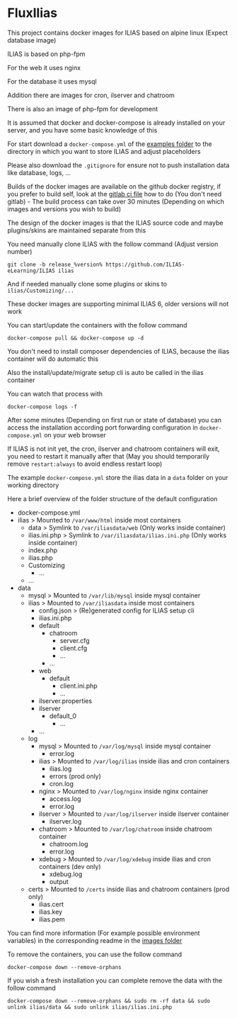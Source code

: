 # FluxIlias

This project contains docker images for ILIAS based on alpine linux (Expect database image)

ILIAS is based on php-fpm

For the web it uses nginx

For the database it uses mysql

Addition there are images for cron, ilserver and chatroom

There is also an image of php-fpm for development

It is assumed that docker and docker-compose is already installed on your server, and you have some basic knowledge of this

For start download a `docker-compose.yml` of the [examples folder](examples) to the directory in which you want to store ILIAS and adjust placeholders

Please also download the `.gitignore` for ensure not to push installation data like database, logs, ...

Builds of the docker images are available on the github docker registry, if you prefer to build self, look at the [gitlab ci file](.gitlab-ci.yml) how to do (You don't need gitlab) - The build process can take over 30 minutes (Depending on which images and versions you wish to build)

The design of the docker images is that the ILIAS source code and maybe plugins/skins are maintained separate from this

You need manually clone ILIAS with the follow command (Adjust version number)

```shell
git clone -b release_%version% https://github.com/ILIAS-eLearning/ILIAS ilias
```

And if needed manually clone some plugins or skins to `ilias/Customizing/...`

These docker images are supporting minimal ILIAS 6, older versions will not work

You can start/update the containers with the follow command

```shell
docker-compose pull && docker-compose up -d
```

You don't need to install composer dependencies of ILIAS, because the ilias container will do automatic this

Also the install/update/migrate setup cli is auto be called in the ilias container

You can watch that process with

```shell
docker-compose logs -f
```

After some minutes (Depending on first run or state of database) you can access the installation according port forwarding configuration in `docker-compose.yml` on your web browser

If ILIAS is not init yet, the cron, ilserver and chatroom containers will exit, you need to restart it manually after that (May you should temporarily remove `restart:always` to avoid endless restart loop)

The example `docker-compose.yml` store the ilias data in a `data` folder on your working directory

Here a brief overview of the folder structure of the default configuration

- docker-compose.yml
- ilias > Mounted to `/var/www/html` inside most containers
    - data > Symlink to `/var/iliasdata/web` (Only works inside container)
    - ilias.ini.php > Symlink to `/var/iliasdata/ilias.ini.php` (Only works inside container)
    - index.php
    - ilias.php
    - Customizing
      - ...
    - ...
- data
    - mysql > Mounted to `/var/lib/mysql` inside mysql container
    - ilias > Mounted to `/var/iliasdata` inside most containers
      - config.json > (Re)generated config for ILIAS setup cli
      - ilias.ini.php
      - default
        - chatroom
          - server.cfg
          - client.cfg
          - ...
        - ...
      - web
        - default
            - client.ini.php
            - ...
      - ilserver.properties
      - ilserver
        - default_0
            - ...
      - ...
    - log
      - mysql > Mounted to `/var/log/mysql` inside mysql container
        - error.log
      - ilias > Mounted to `/var/log/ilias` inside ilias and cron containers
        - ilias.log
        - errors (prod only)
        - cron.log
      - nginx > Mounted to `/var/log/nginx` inside nginx container
        - access.log
        - error.log
      - ilserver > Mounted to `/var/log/ilserver` inside ilserver container
        - ilserver.log
      - chatroom > Mounted to `/var/log/chatroom` inside chatroom container
        - chatroom.log
        - error.log
      - xdebug > Mounted to `/var/log/xdebug` inside ilias and cron containers (dev only)
        - xdebug.log
        - output
    - certs > Mounted to `/certs` inside ilias and chatroom containers (prod only)
        - ilias.cert
        - ilias.key
        - ilias.pem

You can find more information (For example possible environment variables) in the corresponding readme in the [images folder](images)

To remove the containers, you can use the follow command

```shell
docker-compose down --remove-orphans
```

If you wish a fresh installation you can complete remove the data with the follow command

```shell
docker-compose down --remove-orphans && sudo rm -rf data && sudo unlink ilias/data && sudo unlink ilias/ilias.ini.php
```
